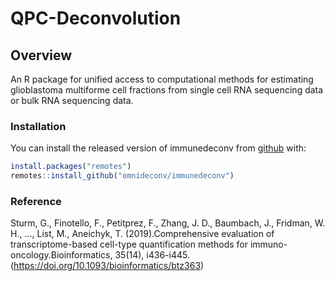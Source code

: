 # QPC-Deconvolution   
## Overview

An R package for unified access to computational methods for estimating glioblastoma multiforme cell fractions from single cell RNA sequencing data or bulk RNA sequencing data.

### Installation
You can install the released version of immunedeconv from [github](https://github.com/) with:
```R
install.packages("remotes")
remotes::install_github("omnideconv/immunedeconv")
```






### Reference
Sturm, G., Finotello, F., Petitprez, F., Zhang, J. D., Baumbach, J., Fridman, W. H., ..., List, M., Aneichyk, T. (2019).Comprehensive evaluation of transcriptome-based cell-type quantification methods for immuno-oncology.Bioinformatics, 35(14), i436-i445.(https://doi.org/10.1093/bioinformatics/btz363)
